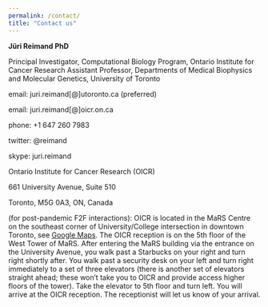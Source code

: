 ```yaml
---
permalink: /contact/
title: "Contact us"
---
```


**Jüri Reimand PhD**

Principal Investigator, Computational Biology Program, Ontario Institute for Cancer Research
Assistant Professor, Departments of Medical Biophysics and Molecular Genetics, University of Toronto


email: juri.reimand[@]utoronto.ca (preferred)

email: juri.reimand[@]oicr.on.ca

phone: +1 647 260 7983

twitter: @reimand

skype: juri.reimand

Ontario Institute for Cancer Research (OICR)

661 University Avenue, Suite 510

Toronto, M5G 0A3, ON, Canada 


(for post-pandemic F2F interactions): OICR is located in the MaRS Centre on the southeast corner of University/College intersection in downtown Toronto, see [Google Maps](https://goo.gl/maps/bJTHjisdZKarZu9X8). The OICR reception is on the 5th floor of the West Tower of MaRS. After entering the MaRS building via the entrance on the University Avenue, you walk past a Starbucks on your right and turn right shortly after. You walk past a security desk on your left and turn right immediately to a set of three elevators (there is another set of elevators straight ahead; these won’t take you to OICR and provide access higher floors of the tower). Take the elevator to 5th floor and turn left. You will arrive at the OICR reception. The receptionist will let us know of your arrival.